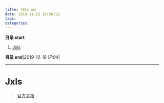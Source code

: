 ```yaml
---
title: JXls.md
date: 2018-11-21 10:56:52
tags: 
categories: 
---
```


**目录 start**
 
1. [Jxls](#jxls)

**目录 end**|_2019-10-19 17:04_|
****************************************
# Jxls
> [官方文档](http://jxls.sourceforge.net/getting_started.html)

